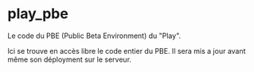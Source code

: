 play_pbe
========

Le code du PBE (Public Beta Environment) du "Play".

Ici se trouve en accès libre le code entier du PBE. Il sera mis a jour avant même son déployment sur le serveur.
